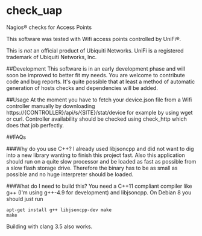 # check_uap
Nagios® checks for Access Points

This software was tested with Wifi access points controlled by UniFi®.

This is _not_ an official product of Ubiquiti Networks. UniFi is a
registered trademark of Ubiquiti Networks, Inc.

##Development
This software is in an early development phase and will soon be improved
to better fit my needs. You are welcome to contribute code and bug
reports. It's quite possible that at least a method of automatic
generation of hosts checks and dependencies will be added.

##Usage
At the moment you have to fetch your device.json file from a Wifi controller
manually by downloading https://{CONTROLLER}/api/s/{SITE}/stat/device
for example by using wget or curl. Controller availability should be
checked using check_http which does that job perfectly.

##FAQs

###Why do you use C++?
I already used libjsoncpp and did not want to dig into a new library wanting
to finish this project fast. Also this application should run on a quite
slow processor and be loaded as fast as possible from a slow flash
storage drive. Therefore the binary has to be as small as possible
and no huge interpreter should be loaded.

###What do I need to build this?
You need a C++11 compliant compiler like g++ (I'm using g++-4.9 for
development) and libjsoncpp. On Debian 8 you should just run
```
apt-get install g++ libjsoncpp-dev make
make
```
Building with clang 3.5 also works.
